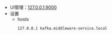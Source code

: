 - UI管理：[127.0.0.1:9000](http://127.0.0.1:9000)
- 设置
  - hosts
    ```
    127.0.0.1 kafka.middleware-service.local
    ```